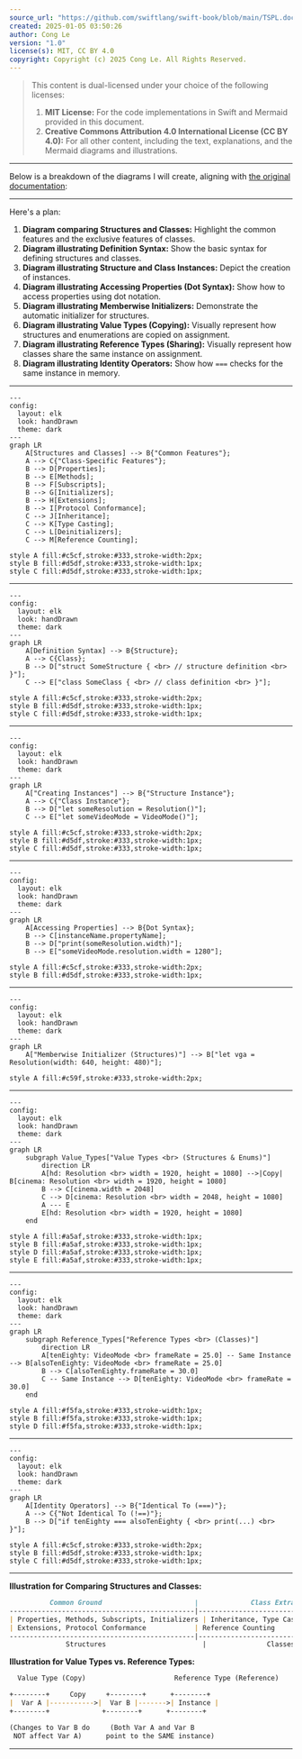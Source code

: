```yaml
---
source_url: "https://github.com/swiftlang/swift-book/blob/main/TSPL.docc/LanguageGuide/ClassesAndStructures.md"
created: 2025-01-05 03:50:26
author: Cong Le
version: "1.0"
license(s): MIT, CC BY 4.0
copyright: Copyright (c) 2025 Cong Le. All Rights Reserved.
---
```



> This content is dual-licensed under your choice of the following licenses:
> 1.  **MIT License:** For the code implementations in Swift and Mermaid provided in this document.
> 2.  **Creative Commons Attribution 4.0 International License (CC BY 4.0):** For all other content, including the text, explanations, and the Mermaid diagrams and illustrations.

---


Below is a breakdown of the diagrams I will create, aligning with [the original documentation](https://github.com/swiftlang/swift-book/blob/main/TSPL.docc/LanguageGuide/ClassesAndStructures.md):

---




Here's a plan:
1. **Diagram comparing Structures and Classes:** Highlight the common features and the exclusive features of classes.
2. **Diagram illustrating Definition Syntax:** Show the basic syntax for defining structures and classes.
3. **Diagram illustrating Structure and Class Instances:** Depict the creation of instances.
4. **Diagram illustrating Accessing Properties (Dot Syntax):** Show how to access properties using dot notation.
5. **Diagram illustrating Memberwise Initializers:** Demonstrate the automatic initializer for structures.
6. **Diagram illustrating Value Types (Copying):** Visually represent how structures and enumerations are copied on assignment.
7. **Diagram illustrating Reference Types (Sharing):** Visually represent how classes share the same instance on assignment.
8. **Diagram illustrating Identity Operators:** Show how `===` checks for the same instance in memory.



----


```mermaid
---
config:
  layout: elk
  look: handDrawn
  theme: dark
---
graph LR
    A[Structures and Classes] --> B{"Common Features"};
    A --> C{"Class-Specific Features"};
    B --> D[Properties];
    B --> E[Methods];
    B --> F[Subscripts];
    B --> G[Initializers];
    B --> H[Extensions];
    B --> I[Protocol Conformance];
    C --> J[Inheritance];
    C --> K[Type Casting];
    C --> L[Deinitializers];
    C --> M[Reference Counting];

style A fill:#c5cf,stroke:#333,stroke-width:2px;
style B fill:#d5df,stroke:#333,stroke-width:1px;
style C fill:#d5df,stroke:#333,stroke-width:1px;

```

---


```mermaid
---
config:
  layout: elk
  look: handDrawn
  theme: dark
---
graph LR
    A[Definition Syntax] --> B{Structure};
    A --> C{Class};
    B --> D["struct SomeStructure { <br> // structure definition <br> }"];
    C --> E["class SomeClass { <br> // class definition <br> }"];

style A fill:#c5cf,stroke:#333,stroke-width:2px;
style B fill:#d5df,stroke:#333,stroke-width:1px;
style C fill:#d5df,stroke:#333,stroke-width:1px;

```

---


```mermaid
---
config:
  layout: elk
  look: handDrawn
  theme: dark
---
graph LR
    A["Creating Instances"] --> B{"Structure Instance"};
    A --> C{"Class Instance"};
    B --> D["let someResolution = Resolution()"];
    C --> E["let someVideoMode = VideoMode()"];

style A fill:#c5cf,stroke:#333,stroke-width:2px;
style B fill:#d5df,stroke:#333,stroke-width:1px;
style C fill:#d5df,stroke:#333,stroke-width:1px;

```


---


```mermaid
---
config:
  layout: elk
  look: handDrawn
  theme: dark
---
graph LR
    A[Accessing Properties] --> B{Dot Syntax};
    B --> C[instanceName.propertyName];
    B --> D["print(someResolution.width)"];
    B --> E["someVideoMode.resolution.width = 1280"];

style A fill:#c5cf,stroke:#333,stroke-width:2px;
style B fill:#d5df,stroke:#333,stroke-width:1px;

```


---


```mermaid
---
config:
  layout: elk
  look: handDrawn
  theme: dark
---
graph LR
    A["Memberwise Initializer (Structures)"] --> B["let vga = Resolution(width: 640, height: 480)"];

style A fill:#c59f,stroke:#333,stroke-width:2px;

```


---


```mermaid
---
config:
  layout: elk
  look: handDrawn
  theme: dark
---
graph LR
    subgraph Value_Types["Value Types <br> (Structures & Enums)"]
        direction LR
        A[hd: Resolution <br> width = 1920, height = 1080] -->|Copy| B[cinema: Resolution <br> width = 1920, height = 1080]
        B --> C[cinema.width = 2048]
        C --> D[cinema: Resolution <br> width = 2048, height = 1080]
        A --- E
        E[hd: Resolution <br> width = 1920, height = 1080]
    end

style A fill:#a5af,stroke:#333,stroke-width:1px;
style B fill:#a5af,stroke:#333,stroke-width:1px;
style D fill:#a5af,stroke:#333,stroke-width:1px;
style E fill:#a5af,stroke:#333,stroke-width:1px;

```

---



```mermaid
---
config:
  layout: elk
  look: handDrawn
  theme: dark
---
graph LR
    subgraph Reference_Types["Reference Types <br> (Classes)"]
        direction LR
        A[tenEighty: VideoMode <br> frameRate = 25.0] -- Same Instance --> B[alsoTenEighty: VideoMode <br> frameRate = 25.0]
        B --> C[alsoTenEighty.frameRate = 30.0]
        C -- Same Instance --> D[tenEighty: VideoMode <br> frameRate = 30.0]
    end

style A fill:#f5fa,stroke:#333,stroke-width:1px;
style B fill:#f5fa,stroke:#333,stroke-width:1px;
style D fill:#f5fa,stroke:#333,stroke-width:1px;

```

---



```mermaid
---
config:
  layout: elk
  look: handDrawn
  theme: dark
---
graph LR
    A[Identity Operators] --> B{"Identical To (===)"};
    A --> C{"Not Identical To (!==)"};
    B --> D["if tenEighty === alsoTenEighty { <br> print(...) <br> }"];

style A fill:#c5cf,stroke:#333,stroke-width:2px;
style B fill:#d5df,stroke:#333,stroke-width:1px;
style C fill:#d5df,stroke:#333,stroke-width:1px;

```

---


**Illustration for Comparing Structures and Classes:**

```markdown
          Common Ground                       |             Class Extras
----------------------------------------------|--------------------------------------------
| Properties, Methods, Subscripts, Initializers | Inheritance, Type Casting, Deinitializers |
| Extensions, Protocol Conformance            | Reference Counting                         |
----------------------------------------------|--------------------------------------------
              Structures                        |               Classes
```

**Illustration for Value Types vs. Reference Types:**

```markdown
  Value Type (Copy)                      Reference Type (Reference)

+--------+     Copy     +--------+      +--------+
|  Var A |----------->|  Var B |------->| Instance |
+--------+             +--------+      +--------+

(Changes to Var B do     (Both Var A and Var B
 NOT affect Var A)      point to the SAME instance)
```


---


